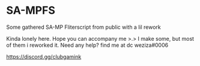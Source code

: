 # SA-MPFS
Some gathered SA-MP Fliterscript from public with a lil rework

Kinda lonely here. Hope you can accompany me >.>
I make some, but most of them i reworked it. Need any help? find me at dc weziza#0006


https://discord.gg/clubgamink
